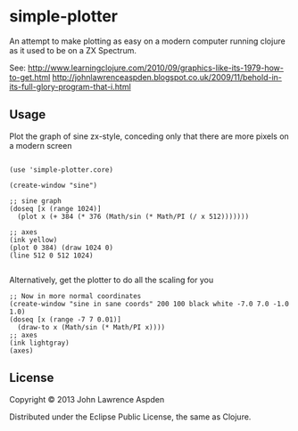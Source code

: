 # simple-plotter

An attempt to make plotting as easy on a modern computer running clojure as it used to be on a ZX Spectrum. 

See:
http://www.learningclojure.com/2010/09/graphics-like-its-1979-how-to-get.html
http://johnlawrenceaspden.blogspot.co.uk/2009/11/behold-in-its-full-glory-program-that-i.html

## Usage

Plot the graph of sine zx-style, conceding only that there are more pixels on a modern screen

```

(use 'simple-plotter.core)

(create-window "sine")

;; sine graph
(doseq [x (range 1024)]
  (plot x (+ 384 (* 376 (Math/sin (* Math/PI (/ x 512)))))))

;; axes
(ink yellow)
(plot 0 384) (draw 1024 0)
(line 512 0 512 1024)


```
Alternatively, get the plotter to do all the scaling for you

```
;; Now in more normal coordinates
(create-window "sine in sane coords" 200 100 black white -7.0 7.0 -1.0 1.0)
(doseq [x (range -7 7 0.01)]
  (draw-to x (Math/sin (* Math/PI x))))
;; axes
(ink lightgray)
(axes)

```


## License

Copyright © 2013 John Lawrence Aspden

Distributed under the Eclipse Public License, the same as Clojure.
